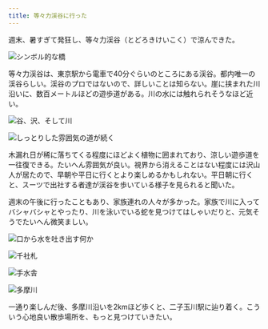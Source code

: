 ```yaml
---
title: 等々力渓谷に行った
---
```

週末、暑すぎて発狂し、等々力渓谷（とどろきけいこく）で涼んできた。

![](https://lh5.googleusercontent.com/b6Evypf7VW0TDxZ_Sb6ZwwES81A_2Tr_rwJ0aOAEQ3b0nJVOgLOpw3KfNryQuml2OTD4E7iJ3IauOPia8UEL0y7tSAv-o6tpiF4ecBQnTEoVXLtoR5q4hisdC-9MahbVhsvssFfKbh2H48BZplkbB3w "シンボル的な橋")

等々力渓谷は、東京駅から電車で40分ぐらいのところにある渓谷。都内唯一の渓谷らしい。渓谷のプロではないので、詳しいことは知らない。崖に挟まれた川沿いに、数百メートルほどの遊歩道がある。川の水には触れられそうなほど近い。

![](https://lh5.googleusercontent.com/_uG5neY_r-M4XuT_D2bEQ95rSs8cJrvrXoAJXG-auLCZ7hOEFO1KyPHbvmIRK0LYJByY3cf0Ar94kWdW5nW7E3iuC6dMLsS0wIXWplPn-niNd1G36NffyLQpvmYY57_CjxFvSXa3IVacxwTvpeJeA2I "谷、沢、そして川")

![](https://lh6.googleusercontent.com/w-lV7W3SQvVhPY2G-b-Qr7ju-5eVLLfDMnXxXY4q6z3OmFhVKp1Z2mJUq1poXwGVf9T_6cmbyxPLOQwE-ucPQtVPyhPTE5OsGyubbL32wRq0CQ5EjbZNu49tGCdcJQAEcWZFtV70rg3b23Mq-NfSi_M "しっとりした雰囲気の道が続く")

木漏れ日が稀に落ちてくる程度にほどよく植物に囲まれており、涼しい遊歩道を一往復できる。たいへん雰囲気が良い。視界から消えることはない程度には沢山人が居たので、早朝や平日に行くとより楽しめるかもしれない。平日朝に行くと、スーツで出社する者達が渓谷を歩いている様子を見られると聞いた。

週末の午後に行ったこともあり、家族連れの人々が多かった。家族で川に入ってバシャバシャとやったり、川を泳いでいる蛇を見つけてはしゃいだりと、元気そうでたいへん微笑ましい。

![](https://lh4.googleusercontent.com/6y7AOXFuB8GMrsaYfgifBUseBqkAv3beCEFEFZyVELTpDaPi7adTW4uXSiTdTDWzAydy86A7sNR5cfj7GuHxKvVM2aKGo_DeI7bIGKDb1qA9qUC4ZGUXSC9XPMH49AT_N0mShVYf5QBUlBQo9ibi8Ds "口から水を吐き出す何か")

![](https://lh6.googleusercontent.com/aZJVV0ws_jFUjEz43b55JPkeiXz8yDYs1Ljitdnic3bu6TVjMTjXammR0P5kJENM8YROwaxl0TPe-SFcpen3LIKHeNe3yJ5qbA2VTXxj8wSrDztVKPkrW2dkIkfCPLcwD2ty9Q-pnrpkIJjI7VZegXY "千社札")

![](https://lh3.googleusercontent.com/Pz-NEOOWx7r9Sn1_50IUD2yo5yiQAXmyZ6jkoa6xp2iIBCLTvycC5w8byHxPBS0RgE4u49vMSH1SxKx8JDu5P0bGFocvsll1SgydN6PC0NBmyITZOb4BnS1kNSGqdyAlK9rNxG4L1jd9YKjLuCZqkMw "手水舎")

![](https://lh3.googleusercontent.com/Syzwv_9xOTVg8bnrOPMqZzk7-HQxk9_fjCB2bbz0swWe229VDhIDU9LFi5qzhl5B2jsAAwgzeRkUG5gB54Mhx0_acLN7Z_pslc2FptvAl_O_DkgcQOE8a_48Emlzsi4sUg9uK3I4GiwE-EceUFTCP0s "多摩川")

一通り楽しんだ後、多摩川沿いを2kmほど歩くと、二子玉川駅に辿り着く。こういう心地良い散歩場所を、もっと見つけていきたい。
